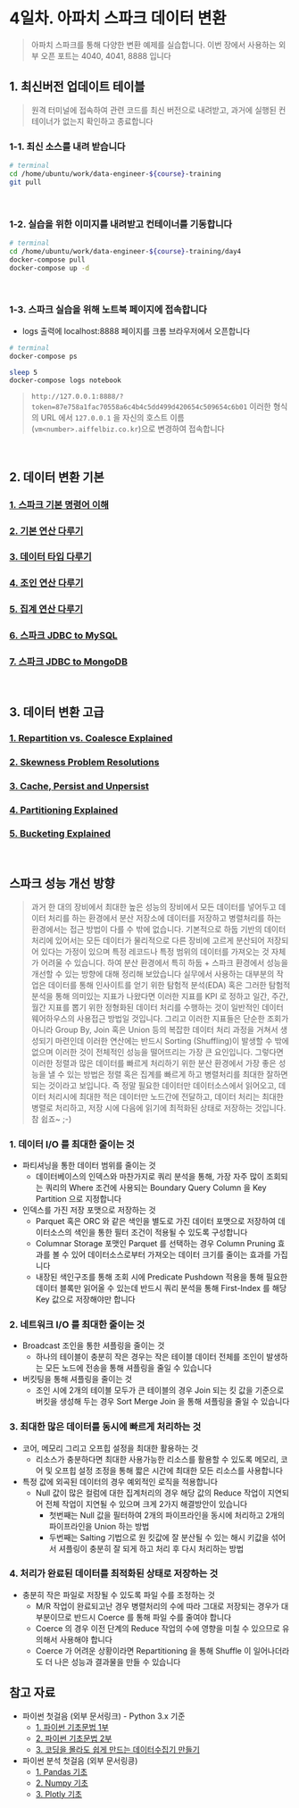 # 4일차. 아파치 스파크 데이터 변환

> 아파치 스파크를 통해 다양한 변환 예제를 실습합니다. 이번 장에서 사용하는 외부 오픈 포트는 4040, 4041, 8888 입니다


## 1. 최신버전 업데이트 테이블

> 원격 터미널에 접속하여 관련 코드를 최신 버전으로 내려받고, 과거에 실행된 컨테이너가 없는지 확인하고 종료합니다

### 1-1. 최신 소스를 내려 받습니다
```bash
# terminal
cd /home/ubuntu/work/data-engineer-${course}-training
git pull
```
<br>

### 1-2. 실습을 위한 이미지를 내려받고 컨테이너를 기동합니다
```bash
# terminal
cd /home/ubuntu/work/data-engineer-${course}-training/day4
docker-compose pull
docker-compose up -d
```
<br>

### 1-3. 스파크 실습을 위해 노트북 페이지에 접속합니다
* logs 출력에 localhost:8888 페이지를 크롬 브라우저에서 오픈합니다
```bash
# terminal
docker-compose ps

sleep 5
docker-compose logs notebook
```
> `http://127.0.0.1:8888/?token=87e758a1fac70558a6c4b4c5dd499d420654c509654c6b01` 이러한 형식의 URL 에서 `127.0.0.1` 을 자신의 호스트 이름(`vm<number>.aiffelbiz.co.kr`)으로 변경하여 접속합니다
<br>


## 2. 데이터 변환 기본
### [1. 스파크 기본 명령어 이해](http://htmlpreview.github.io/?https://github.com/psyoblade/data-engineer-intermediate-training/blob/master/day4/notebooks/html/lgde-spark-core-1-basic.html)
### [2. 기본 연산 다루기](http://htmlpreview.github.io/?https://github.com/psyoblade/data-engineer-intermediate-training/blob/master/day4/notebooks/html/lgde-spark-core-2-operators.html)
### [3. 데이터 타입 다루기](http://htmlpreview.github.io/?https://github.com/psyoblade/data-engineer-intermediate-training/blob/master/day4/notebooks/html/lgde-spark-core-3-data-types.html)
### [4. 조인 연산 다루기](http://htmlpreview.github.io/?https://github.com/psyoblade/data-engineer-intermediate-training/blob/master/day4/notebooks/html/lgde-spark-core-4-join.html)
### [5. 집계 연산 다루기](http://htmlpreview.github.io/?https://github.com/psyoblade/data-engineer-intermediate-training/blob/master/day4/notebooks/html/lgde-spark-core-5-aggregation.html)
### [6. 스파크 JDBC to MySQL](http://htmlpreview.github.io/?https://github.com/psyoblade/data-engineer-intermediate-training/blob/master/day4/notebooks/html/lgde-spark-core-6-jdbc-mysql.html)
### [7. 스파크 JDBC to MongoDB](http://htmlpreview.github.io/?https://github.com/psyoblade/data-engineer-intermediate-training/blob/master/day4/notebooks/html/lgde-spark-core-7-jdbc-mongodb.html)
<br>

## 3. 데이터 변환 고급
### [1. Repartition vs. Coalesce Explained](http://htmlpreview.github.io/?https://github.com/psyoblade/data-engineer-intermediate-training/blob/master/day4/notebooks/html/day5_pyspark_troubleshoot_1.html)
### [2. Skewness Problem Resolutions](http://htmlpreview.github.io/?https://github.com/psyoblade/data-engineer-intermediate-training/blob/master/day4/notebooks/html/day5_pyspark_troubleshoot_2.html)
### [3. Cache, Persist and Unpersist ](http://htmlpreview.github.io/?https://github.com/psyoblade/data-engineer-intermediate-training/blob/master/day4/notebooks/html/day5_pyspark_troubleshoot_3.html)
### [4. Partitioning Explained](http://htmlpreview.github.io/?https://github.com/psyoblade/data-engineer-intermediate-training/blob/master/day4/notebooks/html/day5_pyspark_troubleshoot_4.html)
### [5. Bucketing Explained](http://htmlpreview.github.io/?https://github.com/psyoblade/data-engineer-intermediate-training/blob/master/day4/notebooks/html/day5_pyspark_troubleshoot_5.html)
<br>



## 스파크 성능 개선 방향
> 과거 한 대의 장비에서 최대한 높은 성능의 장비에서 모든 데이터를 넣어두고 데이터 처리를 하는 환경에서 분산 저장소에 데이터를 저장하고 병렬처리를 하는 환경에서는 접근 방법이 다를 수 밖에 없습니다. 기본적으로 하둡 기반의 데이터 처리에 있어서는 모든 데이터가 물리적으로 다른 장비에 고르게 분산되어 저장되어 있다는 가정이 있으며 특정 레코드나 특정 범위의 데이터를 가져오는 것 자체가 어려울 수 있습니다. 하여 분산 환경에서 특히 하둡 + 스파크 환경에서 성능을 개선할 수 있는 방향에 대해 정리해 보았습니다
> 실무에서 사용하는 대부분의 작업은 데이터를 통해 인사이트를 얻기 위한 탐험적 분석(EDA) 혹은 그러한 탐험적 분석을 통해 의미있는 지표가 나왔다면 이러한 지표를 KPI 로 정하고 일간, 주간, 월간 지표를 뽑기 위한 정형화된 데이터 처리를 수행하는 것이 일반적인 데이터웨어하우스의 사용접근 방법일 것입니다. 그리고 이러한 지표들은 단순한 조회가 아니라 Group By, Join 혹은 Union 등의 복잡한 데이터 처리 과정을 거쳐서 생성되기 마련인데 이러한 연산에는 반드시 Sorting (Shuffling)이 발생할 수 밖에 없으며 이러한 것이 전체적인 성능을 떨어뜨리는 가장 큰 요인입니다.
> 그렇다면 이러한 정렬과 많은 데이터를 빠르게 처리하기 위한 분산 환경에서 가장 좋은 성능을 낼 수 있는 방법은 정렬 혹은 집계를 빠르게 하고 병렬처리를 최대한 잘하면 되는 것이라고 보입니다. 즉 정말  필요한 데이터만 데이터소스에서 읽어오고, 데이터 처리시에 최대한 적은 데이터만 노드간에 전달하고, 데이터 처리는 최대한 병렬로 처리하고, 저장 시에 다음에 읽기에 최적화된 상태로 저장하는 것입니다. 참 쉽죠~ ;-)


### 1. 데이터 I/O 를 최대한 줄이는 것
* 파티셔닝을 통한 데이터 범위를 줄이는 것
  * 데이터베이스의 인덱스와 마찬가지로 쿼리 분석을 통해, 가장 자주 많이 조회되는 쿼리의 Where 조건에 사용되는 Boundary Query Column 을 Key Partition 으로 지정합니다
* 인덱스를 가진 저장 포맷으로 저장하는 것
  * Parquet 혹은 ORC 와 같은 색인을 별도로 가진 데이터 포맷으로 저장하여 데이터소스의 색인을 통한 필터 조건이 적용될 수 있도록 구성합니다
  * Columnar Storage 포맷인 Parquet 를 선택하는 경우 Column Pruning 효과를 볼 수 있어 데이터소스로부터 가져오는 데이터 크기를 줄이는 효과를 가집니다
  * 내장된 색인구조를 통해 조회 시에 Predicate Pushdown 적용을 통해 필요한 데이터 블록만 읽어올 수 있는데 반드시 쿼리 분석을 통해 First-Index 를 해당 Key 값으로 저장해야만 합니다

### 2. 네트워크 I/O 를 최대한 줄이는 것
* Broadcast 조인을 통한 셔플링을 줄이는 것
  * 하나의 테이블이 충분히 작은 경우는 작은 테이블 데이터 전체를 조인이 발생하는 모든 노드에 전송을 통해 셔플링을 줄일 수 있습니다
* 버킷팅을 통해 셔플링을 줄이는 것
  * 조인 시에 2개의 테이블 모두가 큰 테이블의 경우 Join 되는 킷 값을 기준으로 버킷을 생성해 두는 경우 Sort Merge Join 을 통해 셔플링을 줄일 수 있습니다

### 3. 최대한 많은 데이터를 동시에 빠르게 처리하는 것
* 코어, 메모리 그리고 오프힙 설정을 최대한 활용하는 것
  * 리소스가 충분하다면 최대한 사용가능한 리소스를 활용할 수 있도록 메모리, 코어 및 오프힙 설정 조정을 통해 짧은 시간에 최대한 모든 리소스를 사용합니다
* 특정 값에 외곡된 데이터의 경우 예외적인 로직을 적용합니다
  * Null 값이 많은 컬럼에 대한 집계처리의 경우 해당 값의 Reduce 작업이 지연되어 전체 작업이 지연될 수 있으며 크게 2가지 해결방안이 있습니다
    * 첫번째는 Null 값을 필터하여 2개의 파이프라인을 동시에 처리하고 2개의 파이프라인을 Union 하는 방법
    * 두번째는 Salting 기법으로 원 킷값에 잘 분산될 수 있는 해시 키값을 섞어서 셔플링이 충분히 잘 되게 하고 처리 후 다시 처리하는 방법

### 4. 처리가 완료된 데이터를 최적화된 상태로 저장하는 것 
* 충분히 작은 파일로 저장될 수 있도록 파일 수를 조정하는 것
  * M/R 작업이 완료되고난 경우 병렬처리의 수에 따라 그대로 저장되는 경우가 대부분이므로 반드시 Coerce 를 통해 파일 수를 줄여야 합니다
  * Coerce 의 경우 이전 단계의 Reduce 작업의 수에 영향을 미칠 수 있으므로 유의해서 사용해야 합니다
  * Coerce 가 어려운 상황이라면 Repartitioning 을 통해 Shuffle 이 일어나더라도 더 나은 성능과 결과물을 만들 수 있습니다


## 참고 자료
* 파이썬 첫걸음 (외부 문서링크) - Python 3.x 기준
  - [1. 파이썬 기초문법 1부](https://blog.myungseokang.dev/posts/python-basic-grammar1/)
  - [2. 파이썬 기초문법 2부](https://blog.myungseokang.dev/posts/python-basic-grammar2/)
  - [3. 코딩을 몰라도 쉽게 만드는 데이터수집기 만들기](https://book.coalastudy.com/data_crawling/)
* 파이썬 분석 첫걸음 (외부 문서링킁)
  - [1. Pandas 기초](https://doorbw.tistory.com/172)
  - [2. Numpy 기초](https://doorbw.tistory.com/171)
  - [3. Plotly 기초](https://dailyheumsi.tistory.com/118)

